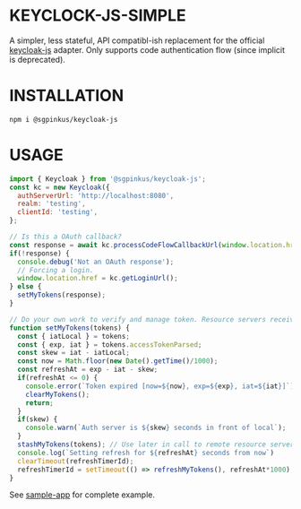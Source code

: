 # KEYCLOCK-JS-SIMPLE
A simpler, less stateful, API compatibl-ish replacement for the official [keycloak-js][1] adapter. Only supports code authentication flow (since implicit is deprecated).

# INSTALLATION

```
npm i @sgpinkus/keycloak-js
```

# USAGE

```javascript
import { Keycloak } from '@sgpinkus/keycloak-js';
const kc = new Keycloak({
  authServerUrl: 'http://localhost:8080',
  realm: 'testing',
  clientId: 'testing',
};

// Is this a OAuth callback?
const response = await kc.processCodeFlowCallbackUrl(window.location.href);
if(!response) {
  console.debug('Not an OAuth response');
  // Forcing a login.
  window.location.href = kc.getLoginUrl();
} else {
  setMyTokens(response);
}

// Do your own work to verify and manage token. Resource servers receiving token must validate ...
function setMyTokens(tokens) {
  const { iatLocal } = tokens;
  const { exp, iat } = tokens.accessTokenParsed;
  const skew = iat - iatLocal;
  const now = Math.floor(new Date().getTime()/1000);
  const refreshAt = exp - iat - skew;
  if(refreshAt <= 0) {
    console.error(`Token expired [now=${now}, exp=${exp}, iat=${iat}]`);
    clearMyTokens();
    return;
  }
  if(skew) {
    console.warn(`Auth server is ${skew} seconds in front of local`);
  }
  stashMyTokens(tokens); // Use later in call to remote resource servers.
  console.log(`Setting refresh for ${refreshAt} seconds from now`)
  clearTimeout(refreshTimerId);
  refreshTimerId = setTimeout(() => refreshMyTokens(), refreshAt*1000);
}

```

See [sample-app](./sample-app/index.html) for complete example.

[1]: https://www.keycloak.org/docs/latest/securing_apps/index.html#_javascript_adapter
